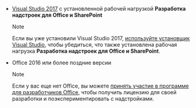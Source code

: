 - [Visual Studio 2017](https://www.visualstudio.com/vs/) с установленной рабочей нагрузкой **Разработка надстроек для Office и SharePoint**

    > [!NOTE]
    > Если вы уже установили Visual Studio 2017, [используйте установщик Visual Studio](https://docs.microsoft.com/visualstudio/install/modify-visual-studio), чтобы убедиться, что также установлена рабочая нагрузка **Разработка надстроек для Office и SharePoint**. 

- Office 2016 или более поздние версии
    
    > [!NOTE]
    > Если у вас еще нет Office, вы можете [принять участие в программе для разработчиков Office](https://developer.microsoft.com/office/dev-program), чтобы получить лицензию для своей разработки и поэкспериментировать с надстройками.
